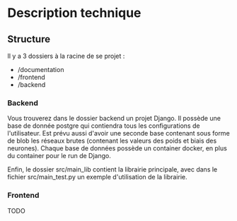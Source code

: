 # Description technique

## Structure

Il y a 3 dossiers à la racine de se projet :
 - /documentation
 - /frontend
 - /backend

### Backend

Vous trouverez dans le dossier backend un projet Django.
Il possède une base de donnée postgre qui contiendra tous les configurations de l'utilisateur.
Est prévu aussi d'avoir une seconde base contenant sous forme de blob les réseaux brutes (contenant les valeurs des poids et biais des neurones).
Chaque base de données possède un container docker, en plus du container pour le run de Django.

Enfin, le dossier src/main_lib contient la librairie principale, avec dans le fichier src/main_test.py un exemple d'utilisation de la librairie.

### Frontend

TODO
